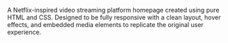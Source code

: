 A Netflix-inspired video streaming platform homepage created using pure HTML and CSS. Designed to be fully responsive with a clean layout, hover effects, and embedded media elements to replicate the original user experience.
